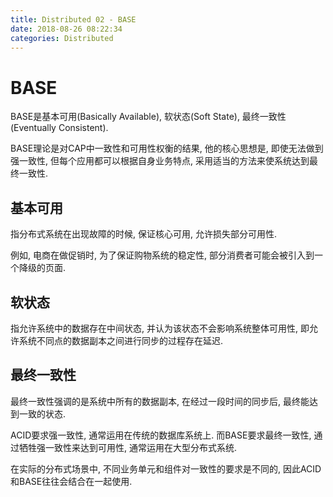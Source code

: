 ```yaml
---
title: Distributed 02 - BASE
date: 2018-08-26 08:22:34
categories: Distributed
---
```

# BASE

<!--more-->

BASE是基本可用(Basically Available), 软状态(Soft State), 最终一致性(Eventually Consistent).

BASE理论是对CAP中一致性和可用性权衡的结果, 他的核心思想是, 即使无法做到强一致性, 但每个应用都可以根据自身业务特点, 采用适当的方法来使系统达到最终一致性.

## 基本可用

指分布式系统在出现故障的时候, 保证核心可用, 允许损失部分可用性.

例如, 电商在做促销时, 为了保证购物系统的稳定性, 部分消费者可能会被引入到一个降级的页面.

## 软状态

指允许系统中的数据存在中间状态, 并认为该状态不会影响系统整体可用性, 即允许系统不同点的数据副本之间进行同步的过程存在延迟.

## 最终一致性

最终一致性强调的是系统中所有的数据副本, 在经过一段时间的同步后, 最终能达到一致的状态.

ACID要求强一致性, 通常运用在传统的数据库系统上. 而BASE要求最终一致性, 通过牺牲强一致性来达到可用性, 通常运用在大型分布式系统.

在实际的分布式场景中, 不同业务单元和组件对一致性的要求是不同的, 因此ACID和BASE往往会结合在一起使用.